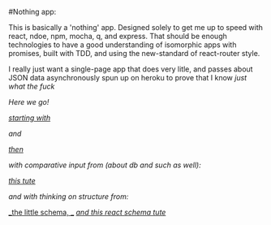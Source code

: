 #Nothing app:

This is basically a 'nothing' app. Designed solely to get me up to speed with react, ndoe, npm, mocha, q, and express. That should be enough technologies to have a good understanding of isomorphic apps with promises, built with TDD, and using the new-standard of react-router style.

I really just want a single-page app that does very litle, and passes about JSON data asynchronously spun up on heroku to prove that I know _just what the fuck_

*Here we go!*

[_starting with_](https://medium.com/startup-study-group/40-npm-modules-we-can-t-live-without-36e29e352e3a)

*and*

[_then_](http://www.sitepoint.com/creating-isomorphic-apps-node-js-react-express/)

*with comparative input from (about db and such as well):*

[_this tute_](http://cwbuecheler.com/web/tutorials/2013/node-express-mongo/)

*and with thinking on structure from:*

[_the little schema, _](http://slides.davidbanham.com/little_schema/#/5/2)
[_and this react schema tute_](https://facebook.github.io/react/docs/thinking-in-react.html)
